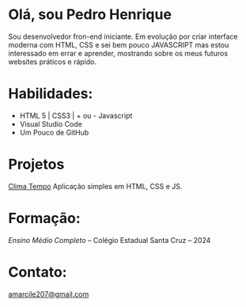 # Olá, sou Pedro Henrique

Sou desenvolvedor fron-end iniciante.
Em evolução por criar interface moderna com HTML, CSS e sei bem pouco JAVASCRIPT mas estou interessado em errar e aprender, mostrando sobre os meus futuros websites práticos e rápido.

# Habilidades:
- HTML 5 | CSS3 | + ou - Javascript
- Visual Studio Code
- Um Pouco de GitHub

# Projetos
[Clima Tempo](https://github.dev/Pedrinho-max/Clima-teste.pr-tica) Aplicação simples em HTML, CSS e JS.

# Formação:
*Ensino Médio Completo* – Colégio Estadual Santa Cruz – 2024 

# Contato:
amarcile207@gmail.com
